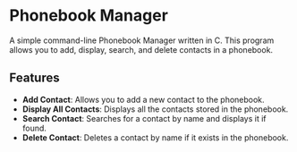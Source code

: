 # Phonebook Manager

A simple command-line Phonebook Manager written in C. This program allows you to add, display, search, and delete contacts in a phonebook.

## Features

- **Add Contact**: Allows you to add a new contact to the phonebook.
- **Display All Contacts**: Displays all the contacts stored in the phonebook.
- **Search Contact**: Searches for a contact by name and displays it if found.
- **Delete Contact**: Deletes a contact by name if it exists in the phonebook.

